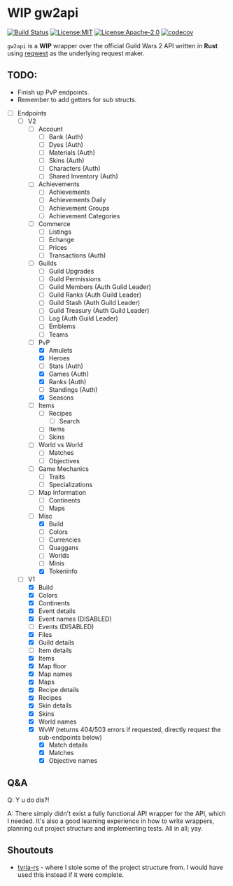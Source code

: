 
# **WIP** gw2api
[![Build Status](https://travis-ci.org/CuriouslyCurious/gw2api.svg?branch=master)](https://travis-ci.org/CuriouslyCurious/gw2api)
[![License:MIT](https://img.shields.io/badge/License-MIT-yellow.svg)](https://opensource.org/licenses/MIT)
[![License:Apache-2.0](https://img.shields.io/badge/License-APACHE-blue.svg)](https://opensource.org/licenses/Apache-2.0)
[![codecov](https://codecov.io/gh/CuriouslyCurious/gw2api/branch/master/graph/badge.svg)](https://codecov.io/gh/CuriouslyCurious/gw2api)

`gw2api` is a **WIP** wrapper over the official Guild Wars 2 API written in **Rust** using
[reqwest](https://github.com/seanmonstar/reqwest) as the underlying request maker.

## TODO:
* Finish up PvP endpoints.
* Remember to add getters for sub structs.

* [ ] Endpoints
    * [ ] V2
        * [ ] Account
            * [ ] Bank (Auth)
            * [ ] Dyes (Auth)
            * [ ] Materials (Auth)
            * [ ] Skins (Auth)
            * [ ] Characters (Auth)
            * [ ] Shared Inventory (Auth)
        * [ ] Achievements
            * [ ] Achievements
            * [ ] Achievements Daily
            * [ ] Achievement Groups
            * [ ] Achievement Categories
        * [ ] Commerce
            * [ ] Listings
            * [ ] Echange
            * [ ] Prices
            * [ ] Transactions (Auth)
        * [ ] Guilds
            * [ ] Guild Upgrades
            * [ ] Guild Permissions
            * [ ] Guild Members (Auth Guild Leader)
            * [ ] Guild Ranks (Auth Guild Leader)
            * [ ] Guild Stash (Auth Guild Leader)
            * [ ] Guild Treasury (Auth Guild Leader)
            * [ ] Log (Auth Guild Leader)
            * [ ] Emblems
            * [ ] Teams
        * [ ] PvP
            * [x] Amulets
            * [x] Heroes
            * [ ] Stats (Auth)
            * [x] Games (Auth)
            * [x] Ranks (Auth)
            * [ ] Standings (Auth)
            * [x] Seasons
        * [ ] Items
            * [ ] Recipes
                * [ ] Search
            * [ ] Items
            * [ ] Skins
        * [ ] World vs World
            * [ ] Matches
            * [ ] Objectives
        * [ ] Game Mechanics
            * [ ] Traits
            * [ ] Specializations
        * [ ] Map Information
            * [ ] Continents
            * [ ] Maps
        * [ ] Misc
            * [x] Build
            * [ ] Colors
            * [ ] Currencies
            * [ ] Quaggans
            * [ ] Worlds
            * [ ] Minis
            * [x] Tokeninfo
    * [ ] V1
        * [x] Build
        * [x] Colors
        * [x] Continents
        * [x] Event details
        * [x] Event names (DISABLED)
        * [ ] Events (DISABLED)
        * [x] Files
        * [x] Guild details
        * [ ] Item details
        * [x] Items
        * [x] Map floor
        * [x] Map names
        * [x] Maps
        * [x] Recipe details
        * [x] Recipes
        * [x] Skin details
        * [x] Skins
        * [x] World names
        * [x] WvW (returns 404/503 errors if requested, directly request the sub-endpoints below)
            * [x] Match details
            * [x] Matches
            * [x] Objective names

## Q&A
Q: Y u do dis?!

A: There simply didn't exist a fully functional API wrapper for the API, which I needed.
It's also a good learning experience in how to write wrappers, planning out project structure
and implementing tests. All in all; yay.

## Shoutouts
* [tyria-rs](https://github.com/rmed/tyria-rs) - where I stole some of the project structure from.
I would have used this instead if it were complete.
